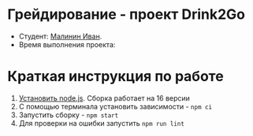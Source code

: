 # Грейдирование - проект Drink2Go

* Студент: [Малинин Иван](https://github.com/iKrekus).
* Время выполнения проекта:
# Краткая инструкция по работе

1. [Установить node.js](https://nodejs.org/download/release/latest-v16.x/). Сборка работает на 16 версии
2. С помощью терминала установить зависимости - `npm ci`
3. Запустить сборку - `npm start`
4. Для проверки на ошибки запустить `npm run lint`

